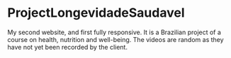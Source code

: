 # ProjectLongevidadeSaudavel
My second website, and first fully responsive. It is a Brazilian project of a course on health, nutrition and well-being. The videos are random as they have not yet been recorded by the client.
